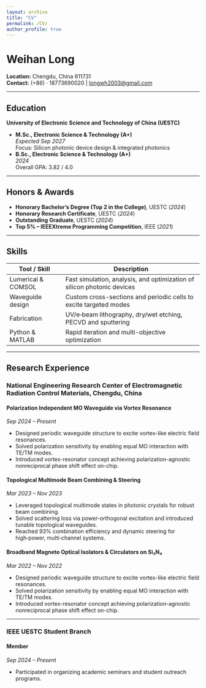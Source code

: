 ```yaml
---
layout: archive
title: "CV"
permalink: /CV/
author_profile: true
---
```

# Weihan Long

**Location:** Chengdu, China 611731  
**Contact:** (+86) · 18773690020 | longwh2003@gmail.com

---

## Education

**University of Electronic Science and Technology of China (UESTC)**  
- **M.Sc., Electronic Science & Technology (A+)**  
  _Expected Sep 2027_  
  Focus: Silicon photonic device design & integrated photonics  
- **B.Sc., Electronic Science & Technology (A+)**  
  _2024_  
  Overall GPA: 3.82 / 4.0

---

## Honors & Awards

- **Honorary Bachelor’s Degree (Top 2 in the College)**, UESTC (_2024_)
- **Honorary Research Certificate**, UESTC (_2024_)
- **Outstanding Graduate**, UESTC (_2024_)
- **Top 5% – IEEEXtreme Programming Competition**, IEEE (_2021_)

---

## Skills

| **Tool / Skill**          | **Description**                                                         |
|---------------------------|-------------------------------------------------------------------------|
| Lumerical & COMSOL        | Fast simulation, analysis, and optimization of silicon photonic devices |
| Waveguide design          | Custom cross-sections and periodic cells to excite targeted modes       |
| Fabrication               | UV/e‑beam lithography, dry/wet etching, PECVD and sputtering            |
| Python & MATLAB           | Rapid iteration and multi-objective optimization                       |

---

## Research Experience

### National Engineering Research Center of Electromagnetic Radiation Control Materials, Chengdu, China

#### Polarization Independent MO Waveguide via Vortex Resonance  
_Sep 2024 – Present_  
- Designed periodic waveguide structure to excite vortex-like electric field resonances.  
- Solved polarization sensitivity by enabling equal MO interaction with TE/TM modes.  
- Introduced vortex-resonator concept achieving polarization-agnostic nonreciprocal phase shift effect on-chip.

#### Topological Multimode Beam Combining & Steering  
_Mar 2023 – Nov 2023_  
- Leveraged topological multimode states in photonic crystals for robust beam combining.  
- Solved scattering loss via power-orthogonal excitation and introduced tunable topological waveguides.  
- Reached 93% combination efficiency and dynamic steering for high‑power, multi‑channel systems.

#### Broadband Magneto Optical Isolators & Circulators on Si₃N₄  
_Mar 2022 – Nov 2022_  
- Designed periodic waveguide structure to excite vortex-like electric field resonances.  
- Solved polarization sensitivity by enabling equal MO interaction with TE/TM modes.  
- Introduced vortex-resonator concept achieving polarization-agnostic nonreciprocal phase shift effect on-chip.

---

### IEEE UESTC Student Branch

#### Member  
_Sep 2024 – Present_  
- Participated in organizing academic seminars and student outreach programs.
